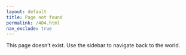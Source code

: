```yaml
---
layout: default
title: Page not found
permalink: /404.html
nav_exclude: true
---
```


This page doesn’t exist. Use the sidebar to navigate back to the world.
